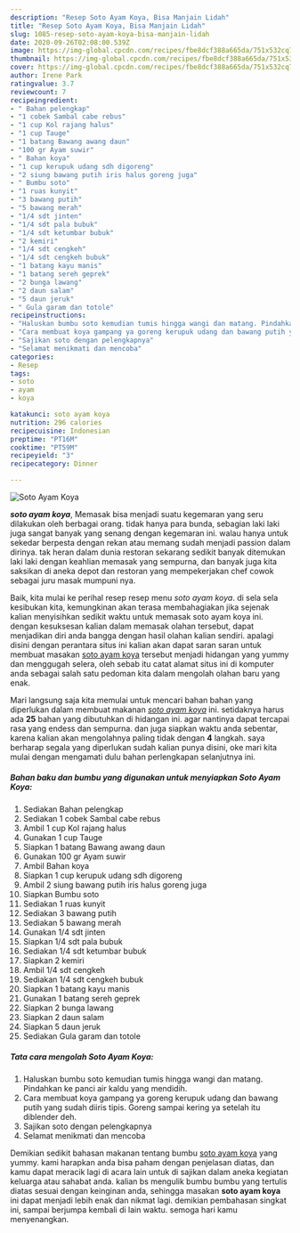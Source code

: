 ```yaml
---
description: "Resep Soto Ayam Koya, Bisa Manjain Lidah"
title: "Resep Soto Ayam Koya, Bisa Manjain Lidah"
slug: 1085-resep-soto-ayam-koya-bisa-manjain-lidah
date: 2020-09-26T02:08:00.539Z
image: https://img-global.cpcdn.com/recipes/fbe8dcf388a665da/751x532cq70/soto-ayam-koya-foto-resep-utama.jpg
thumbnail: https://img-global.cpcdn.com/recipes/fbe8dcf388a665da/751x532cq70/soto-ayam-koya-foto-resep-utama.jpg
cover: https://img-global.cpcdn.com/recipes/fbe8dcf388a665da/751x532cq70/soto-ayam-koya-foto-resep-utama.jpg
author: Irene Park
ratingvalue: 3.7
reviewcount: 7
recipeingredient:
- " Bahan pelengkap"
- "1 cobek Sambal cabe rebus"
- "1 cup Kol rajang halus"
- "1 cup Tauge"
- "1 batang Bawang awang daun"
- "100 gr Ayam suwir"
- " Bahan koya"
- "1 cup kerupuk udang sdh digoreng"
- "2 siung bawang putih iris halus goreng juga"
- " Bumbu soto"
- "1 ruas kunyit"
- "3 bawang putih"
- "5 bawang merah"
- "1/4 sdt jinten"
- "1/4 sdt pala bubuk"
- "1/4 sdt ketumbar bubuk"
- "2 kemiri"
- "1/4 sdt cengkeh"
- "1/4 sdt cengkeh bubuk"
- "1 batang kayu manis"
- "1 batang sereh geprek"
- "2 bunga lawang"
- "2 daun salam"
- "5 daun jeruk"
- " Gula garam dan totole"
recipeinstructions:
- "Haluskan bumbu soto kemudian tumis hingga wangi dan matang. Pindahkan ke panci air kaldu yang mendidih."
- "Cara membuat koya gampang ya goreng kerupuk udang dan bawang putih yang sudah diiris tipis. Goreng sampai kering ya setelah itu diblender deh."
- "Sajikan soto dengan pelengkapnya"
- "Selamat menikmati dan mencoba"
categories:
- Resep
tags:
- soto
- ayam
- koya

katakunci: soto ayam koya 
nutrition: 296 calories
recipecuisine: Indonesian
preptime: "PT16M"
cooktime: "PT59M"
recipeyield: "3"
recipecategory: Dinner

---
```



![Soto Ayam Koya](https://img-global.cpcdn.com/recipes/fbe8dcf388a665da/751x532cq70/soto-ayam-koya-foto-resep-utama.jpg)

<b><i>soto ayam koya</i></b>, Memasak bisa menjadi suatu kegemaran yang seru dilakukan oleh berbagai orang. tidak hanya para bunda, sebagian laki laki juga sangat banyak yang senang dengan kegemaran ini. walau hanya untuk sekedar berpesta dengan rekan atau memang sudah menjadi passion dalam dirinya. tak heran dalam dunia restoran sekarang sedikit banyak ditemukan laki laki dengan keahlian memasak yang sempurna, dan banyak juga kita saksikan di aneka depot dan restoran yang mempekerjakan chef cowok sebagai juru masak mumpuni nya.

Baik, kita mulai ke perihal resep resep menu <i>soto ayam koya</i>. di sela sela kesibukan kita, kemungkinan akan terasa membahagiakan jika sejenak kalian menyisihkan sedikit waktu untuk memasak soto ayam koya ini. dengan kesuksesan kalian dalam memasak olahan tersebut, dapat menjadikan diri anda bangga dengan hasil olahan kalian sendiri. apalagi disini dengan perantara situs ini kalian akan dapat saran saran untuk membuat masakan <u>soto ayam koya</u> tersebut menjadi hidangan yang yummy dan menggugah selera, oleh sebab itu catat alamat situs ini di komputer anda sebagai salah satu pedoman kita dalam mengolah olahan baru yang enak.




Mari langsung saja kita memulai untuk mencari bahan bahan yang diperlukan dalam membuat makanan <u><i>soto ayam koya</i></u> ini. setidaknya harus ada <b>25</b> bahan yang dibutuhkan di hidangan ini. agar nantinya dapat tercapai rasa yang endess dan sempurna. dan juga siapkan waktu anda sebentar, karena kalian akan mengolahnya paling tidak dengan <b>4</b> langkah. saya berharap segala yang diperlukan sudah kalian punya disini, oke mari kita mulai dengan mengamati dulu bahan perlengkapan selanjutnya ini.

<!--inarticleads1-->

##### Bahan baku dan bumbu yang digunakan untuk menyiapkan Soto Ayam Koya:

1. Sediakan  Bahan pelengkap
1. Sediakan 1 cobek Sambal cabe rebus
1. Ambil 1 cup Kol rajang halus
1. Gunakan 1 cup Tauge
1. Siapkan 1 batang Bawang awang daun
1. Gunakan 100 gr Ayam suwir
1. Ambil  Bahan koya
1. Siapkan 1 cup kerupuk udang sdh digoreng
1. Ambil 2 siung bawang putih iris halus goreng juga
1. Siapkan  Bumbu soto
1. Sediakan 1 ruas kunyit
1. Sediakan 3 bawang putih
1. Sediakan 5 bawang merah
1. Gunakan 1/4 sdt jinten
1. Siapkan 1/4 sdt pala bubuk
1. Sediakan 1/4 sdt ketumbar bubuk
1. Siapkan 2 kemiri
1. Ambil 1/4 sdt cengkeh
1. Sediakan 1/4 sdt cengkeh bubuk
1. Siapkan 1 batang kayu manis
1. Gunakan 1 batang sereh geprek
1. Siapkan 2 bunga lawang
1. Siapkan 2 daun salam
1. Siapkan 5 daun jeruk
1. Sediakan  Gula garam dan totole




<!--inarticleads2-->

##### Tata cara mengolah Soto Ayam Koya:

1. Haluskan bumbu soto kemudian tumis hingga wangi dan matang. Pindahkan ke panci air kaldu yang mendidih.
1. Cara membuat koya gampang ya goreng kerupuk udang dan bawang putih yang sudah diiris tipis. Goreng sampai kering ya setelah itu diblender deh.
1. Sajikan soto dengan pelengkapnya
1. Selamat menikmati dan mencoba




Demikian sedikit bahasan makanan tentang bumbu <u>soto ayam koya</u> yang yummy. kami harapkan anda bisa paham dengan penjelasan diatas, dan kamu dapat meracik lagi di acara lain untuk di sajikan dalam aneka kegiatan keluarga atau sahabat anda. kalian bs mengulik bumbu bumbu yang tertulis diatas sesuai dengan keinginan anda, sehingga masakan <b>soto ayam koya</b> ini dapat menjadi lebih enak dan nikmat lagi. demikian pembahasan singkat ini, sampai berjumpa kembali di lain waktu. semoga hari kamu menyenangkan.

